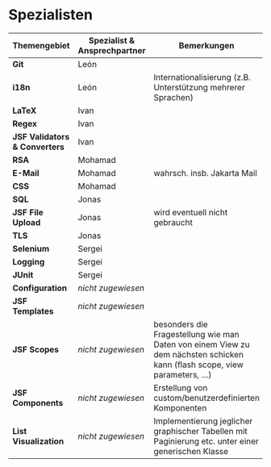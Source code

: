 # Spezialisten

| Themengebiet | Spezialist \& Ansprechpartner | Bemerkungen |
|--------------|-------------------------------|-------------|
| **Git**      | León                          | |
| **i18n**     | León                          | Internationalisierung (z.B. Unterstützung mehrerer Sprachen) |
| **LaTeX**    | Ivan                          | |
| **Regex**    | Ivan                          | |
| **JSF Validators \& Converters** | Ivan      | |
| **RSA**      | Mohamad                       | |
| **E-Mail** | Mohamad         | wahrsch. insb. Jakarta Mail |
| **CSS**      | Mohamad                       | |
| **SQL**      | Jonas                         | |
| **JSF File Upload** | Jonas                  | wird eventuell nicht gebraucht |
| **TLS**      | Jonas                         | |
| **Selenium** | Sergei                        | |
| **Logging**  | Sergei                        | |
| **JUnit**    | Sergei                        | |
| **Configuration** | _nicht zugewiesen_       | |
| **JSF Templates** | _nicht zugewiesen_       | |
| **JSF Scopes** | _nicht zugewiesen_          | besonders die Fragestellung wie man Daten von einem View zu dem nächsten schicken kann (flash scope, view parameters, …) |
| **JSF Components** | _nicht zugewiesen_      | Erstellung von custom/benutzerdefinierten Komponenten |
| **List Visualization** | _nicht zugewiesen_ | Implementierung jeglicher graphischer Tabellen mit Paginierung etc. unter einer generischen Klasse |

